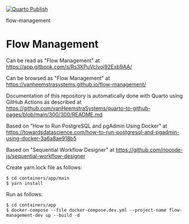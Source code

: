 [![Quarto Publish](https://github.com/vanHeemstraSystems/flow-management/actions/workflows/publish.yml/badge.svg)](https://github.com/vanHeemstraSystems/flow-management/actions/workflows/publish.yml)

flow-management
# Flow Management

Can be read as "Flow Management" at https://app.gitbook.com/s/Rs3XPuVclvoj92Exb9AA/

Can be browsed as "Flow Management" at https://vanheemstrasystems.github.io/flow-management/

Documentation of this repository is automatically done with Quarto using GitHub Actions as described at https://github.com/vanHeemstraSystems/quarto-to-github-pages/blob/main/300/300/README.md

Based on "How to Run PostgreSQL and pgAdmin Using Docker" at https://towardsdatascience.com/how-to-run-postgresql-and-pgadmin-using-docker-3a6a8ae918b5

Based on "Sequential Workflow Designer" at https://github.com/nocode-js/sequential-workflow-designer

Create yarn.lock file as follows:

```
$ cd containers/app/main
$ yarn install
```

Run as follows:

```
$ cd containers/app
$ docker-compose --file docker-compose.dev.yml --project-name flow-management-dev up --build -d
```
